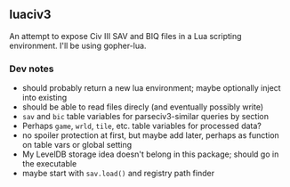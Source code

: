 ## luaciv3

An attempt to expose Civ III SAV and BIQ files in a Lua scripting environment.
I'll be using gopher-lua.

### Dev notes

- should probably return a new lua environment; maybe optionally inject into existing
- should be able to read files direcly (and eventually possibly write)
- `sav` and `bic` table variables for parseciv3-similar queries by section
- Perhaps `game`, `wrld`, `tile`, etc. table variables for processed data?
- no spoiler protection at first, but maybe add later, perhaps as function on table vars or global setting
- My LevelDB storage idea doesn't belong in this package; should go in the executable
- maybe start with `sav.load()` and registry path finder
